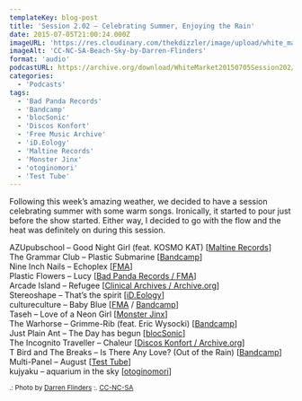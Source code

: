 ```yaml
---
templateKey: blog-post
title: 'Session 2.02 – Celebrating Summer, Enjoying the Rain'
date: 2015-07-05T21:00:24.000Z
imageURL: 'https://res.cloudinary.com/thekdizzler/image/upload/white_market/2015/08/CC-NC-SA-Beach-Sky-by-Darren-Flinders.jpg'
imageAlt: 'CC-NC-SA-Beach-Sky-by-Darren-Flinders'
format: 'audio'
podcastURL: https://archive.org/download/WhiteMarket20150705Session202/WhiteMarket-20150705-Session202.mp3
categories:
  - 'Podcasts'
tags:
  - 'Bad Panda Records'
  - 'Bandcamp'
  - 'blocSonic'
  - 'Discos Konfort'
  - 'Free Music Archive'
  - 'iD.Eology'
  - 'Maltine Records'
  - 'Monster Jinx'
  - 'otoginomori'
  - 'Test Tube'
---
```


Following this week’s amazing weather, we decided to have a session celebrating summer with some warm songs. Ironically, it started to pour just before the show started. Either way, I decided to go with the flow and the heat was definitely on during this session.

AZUpubschool – Good Night Girl (feat. KOSMO KAT) \[[Maltine Records](http://maltinerecords.cs8.biz/135.html)\]  
The Grammar Club – Plastic Submarine \[[Bandcamp](http://thegrammarclub.bandcamp.com/album/bioavailable)\]  
Nine Inch Nails – Echoplex \[[FMA](http://freemusicarchive.org/music/Nine_Inch_Nails/The_Slip)\]  
Plastic Flowers – Lucy \[[Bad Panda Records / FMA](http://freemusicarchive.org/music/Plastic_Flowers/~/01_Lucy)\]  
Arcade Island – Refugee \[[Clinical Archives / Archive.org](https://archive.org/details/ca492_ai)\]  
Stereoshape – That’s the spirit \[[iD.Eology](http://stereoshape.bandcamp.com/album/hello-city-ep)\]  
cultureculture – Baby Blue \[[FMA](http://freemusicarchive.org/music/cultureculture/cultureculture_EP_2014/) / [Bandcamp](http://cultureculture.bandcamp.com/album/cultureculture-ep-2014/)\]  
Taseh – Love of a Neon Girl \[[Monster Jinx](http://taseh.bandcamp.com/album/dekotora)\]  
The Warhorse – Grimme-Rib (feat. Eric Wysocki) \[[Bandcamp](http://thewarhorse.bandcamp.com/album/now-be-quiet-go-outside-ep)\]  
Just Plain Ant – The Day has begun \[[blocSonic](http://blocsonic.com/releases/bsxe0001)\]  
The Incognito Traveller – Chaleur \[[Discos Konfort / Archive.org](https://archive.org/details/konfort016)\]  
T Bird and The Breaks – Is There Any Love? (Out of the Rain) \[[Bandcamp](http://music.tbirdandthebreaks.com/album/is-there-any-love-out-of-the-rain)\]  
Multi-Panel – August \[[Test Tube](http://www.monocromatica.com/netlabel/releases/tube108.htm)\]  
kujyaku – aquarium in the sky \[[otoginomori](http://otoginomori.bandcamp.com/album/-)\]

<small>.: Photo by [Darren Flinders](https://www.flickr.com/photos/darrenflinders/14620075076/) :.
[CC-NC-SA](https://creativecommons.org/licenses/by-nc-nd/2.0/)</small>

